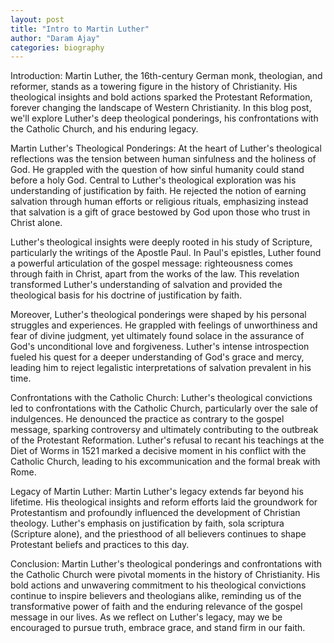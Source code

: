 ```yaml
---
layout: post
title: "Intro to Martin Luther"
author: "Daram Ajay"
categories: biography
---
```


Introduction:
Martin Luther, the 16th-century German monk, theologian, and reformer, stands as a towering figure in the history of Christianity. His theological insights and bold actions sparked the Protestant Reformation, forever changing the landscape of Western Christianity. In this blog post, we'll explore Luther's deep theological ponderings, his confrontations with the Catholic Church, and his enduring legacy.

Martin Luther's Theological Ponderings:
At the heart of Luther's theological reflections was the tension between human sinfulness and the holiness of God. He grappled with the question of how sinful humanity could stand before a holy God. Central to Luther's theological exploration was his understanding of justification by faith. He rejected the notion of earning salvation through human efforts or religious rituals, emphasizing instead that salvation is a gift of grace bestowed by God upon those who trust in Christ alone.

Luther's theological insights were deeply rooted in his study of Scripture, particularly the writings of the Apostle Paul. In Paul's epistles, Luther found a powerful articulation of the gospel message: righteousness comes through faith in Christ, apart from the works of the law. This revelation transformed Luther's understanding of salvation and provided the theological basis for his doctrine of justification by faith.

Moreover, Luther's theological ponderings were shaped by his personal struggles and experiences. He grappled with feelings of unworthiness and fear of divine judgment, yet ultimately found solace in the assurance of God's unconditional love and forgiveness. Luther's intense introspection fueled his quest for a deeper understanding of God's grace and mercy, leading him to reject legalistic interpretations of salvation prevalent in his time.

Confrontations with the Catholic Church:
Luther's theological convictions led to confrontations with the Catholic Church, particularly over the sale of indulgences. He denounced the practice as contrary to the gospel message, sparking controversy and ultimately contributing to the outbreak of the Protestant Reformation. Luther's refusal to recant his teachings at the Diet of Worms in 1521 marked a decisive moment in his conflict with the Catholic Church, leading to his excommunication and the formal break with Rome.

Legacy of Martin Luther:
Martin Luther's legacy extends far beyond his lifetime. His theological insights and reform efforts laid the groundwork for Protestantism and profoundly influenced the development of Christian theology. Luther's emphasis on justification by faith, sola scriptura (Scripture alone), and the priesthood of all believers continues to shape Protestant beliefs and practices to this day.

Conclusion:
Martin Luther's theological ponderings and confrontations with the Catholic Church were pivotal moments in the history of Christianity. His bold actions and unwavering commitment to his theological convictions continue to inspire believers and theologians alike, reminding us of the transformative power of faith and the enduring relevance of the gospel message in our lives. As we reflect on Luther's legacy, may we be encouraged to pursue truth, embrace grace, and stand firm in our faith.